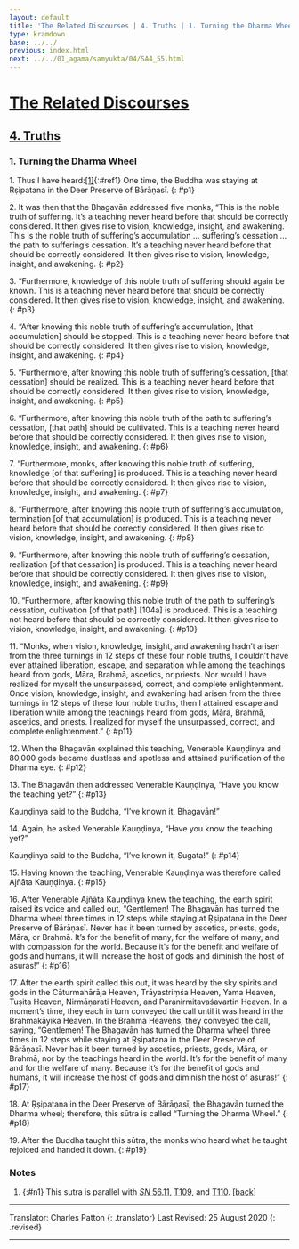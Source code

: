 ```yaml
---
layout: default
title: 'The Related Discourses | 4. Truths | 1. Turning the Dharma Wheel'
type: kramdown
base: ../../
previous: index.html
next: ../../01_agama/samyukta/04/SA4_55.html
---
```


# [The Related Discourses](../index.html)
## [4. Truths](index.html)
### 1. Turning the Dharma Wheel

1\. Thus I have heard:[\[1\]](#n1){:#ref1} One time, the Buddha was staying at Ṛṣipatana in the Deer Preserve of Bārāṇasī.
{: #p1}

2\. It was then that the Bhagavān addressed five monks, “This is the noble truth of suffering. It’s a teaching never heard before that should be correctly considered. It then gives rise to vision, knowledge, insight, and awakening. This is the noble truth of suffering’s accumulation … suffering’s cessation … the path to suffering’s cessation. It’s a teaching never heard before that should be correctly considered. It then gives rise to vision, knowledge, insight, and awakening.
{: #p2}

3\. “Furthermore, knowledge of this noble truth of suffering should again be known. This is a teaching never heard before that should be correctly considered. It then gives rise to vision, knowledge, insight, and awakening.
{: #p3}

4\. “After knowing this noble truth of suffering’s accumulation, [that accumulation] should be stopped. This is a teaching never heard before that should be correctly considered. It then gives rise to vision, knowledge, insight, and awakening.
{: #p4}

5\. “Furthermore, after knowing this noble truth of suffering’s cessation, [that cessation] should be realized. This is a teaching never heard before that should be correctly considered. It then gives rise to vision, knowledge, insight, and awakening.
{: #p5}

6\. “Furthermore, after knowing this noble truth of the path to suffering’s cessation, [that path] should be cultivated. This is a teaching never heard before that should be correctly considered. It then gives rise to vision, knowledge, insight, and awakening.
{: #p6}

7\. “Furthermore, monks, after knowing this noble truth of suffering, knowledge [of that suffering] is produced. This is a teaching never heard before that should be correctly considered. It then gives rise to vision, knowledge, insight, and awakening.
{: #p7}

8\. “Furthermore, after knowing this noble truth of suffering’s accumulation, termination [of that accumulation] is produced. This is a teaching never heard before that should be correctly considered. It then gives rise to vision, knowledge, insight, and awakening.
{: #p8}

9\. “Furthermore, after knowing this noble truth of suffering’s cessation, realization [of that cessation] is produced. This is a teaching never heard before that should be correctly considered. It then gives rise to vision, knowledge, insight, and awakening.
{: #p9}

10\. “Furthermore, after knowing this noble truth of the path to suffering’s cessation, cultivation [of that path] [104a] is produced. This is a teaching not heard before that should be correctly considered. It then gives rise to vision, knowledge, insight, and awakening.
{: #p10}

11\. “Monks, when vision, knowledge, insight, and awakening hadn’t arisen from the three turnings in 12 steps of these four noble truths, I couldn’t have ever attained liberation, escape, and separation while among the teachings heard from gods, Māra, Brahmā, ascetics, or priests. Nor would I have realized for myself the unsurpassed, correct, and complete enlightenment. Once vision, knowledge, insight, and awakening had arisen from the three turnings in 12 steps of these four noble truths, then I attained escape and liberation while among the teachings heard from gods, Māra, Brahmā, ascetics, and priests. I realized for myself the unsurpassed, correct, and complete enlightenment.”
{: #p11}

12\. When the Bhagavān explained this teaching, Venerable Kauṇḍinya and 80,000 gods became dustless and spotless and attained purification of the Dharma eye.
{: #p12}

13\. The Bhagavān then addressed Venerable Kauṇḍinya, “Have you know the teaching yet?”
{: #p13}

Kauṇḍinya said to the Buddha, “I’ve known it, Bhagavān!”

14\. Again, he asked Venerable Kauṇḍinya, “Have you know the teaching yet?”

Kauṇḍinya said to the Buddha, “I’ve known it, Sugata!”
{: #p14}

15\. Having known the teaching, Venerable Kauṇḍinya was therefore called Ajñāta Kauṇḍinya.
{: #p15}

16\. After Venerable Ajñāta Kauṇḍinya knew the teaching, the earth spirit raised its voice and called out, “Gentlemen! The Bhagavān has turned the Dharma wheel three times in 12 steps while staying at Ṛṣipatana in the Deer Preserve of Bārāṇasī. Never has it been turned by ascetics, priests, gods, Māra, or Brahmā. It’s for the benefit of many, for the welfare of many, and with compassion for the world. Because it’s for the benefit and welfare of gods and humans, it will increase the host of gods and diminish the host of asuras!”
{: #p16}

17\. After the earth spirit called this out, it was heard by the sky spirits and gods in the Cāturmahārāja Heaven, Trāyastriṃśa Heaven, Yama Heaven, Tuṣita Heaven, Nirmāṇarati Heaven, and Paranirmitavaśavartin Heaven. In a moment’s time, they each in turn conveyed the call until it was heard in the Brahmakāyika Heaven. In the Brahma Heavens, they conveyed the call, saying, “Gentlemen! The Bhagavān has turned the Dharma wheel three times in 12 steps while staying at Ṛṣipatana in the Deer Preserve of Bārāṇasī. Never has it been turned by ascetics, priests, gods, Māra, or Brahmā, nor by the teachings heard in the world. It’s for the benefit of many and for the welfare of many. Because it’s for the benefit of gods and humans, it will increase the host of gods and diminish the host of asuras!”
{: #p17}

18\. At Ṛṣipatana in the Deer Preserve of Bārāṇasī, the Bhagavān turned the Dharma wheel; therefore, this sūtra is called “Turning the Dharma Wheel.”
{: #p18}

19\. After the Buddha taught this sūtra, the monks who heard what he taught rejoiced and handed it down.
{: #p19}

### Notes

1. {:#n1} This sutra is parallel with <a href="https://suttacentral.net/sn56.11" target="_blank"><em>SN</em> 56.11</a>, [T109](../alternates/T109.html), and [T110](../alternates/T110.html). [\[back\]](#ref1)

---

Translator: Charles Patton
{: .translator}
Last Revised: 25 August 2020
{: .revised}

---